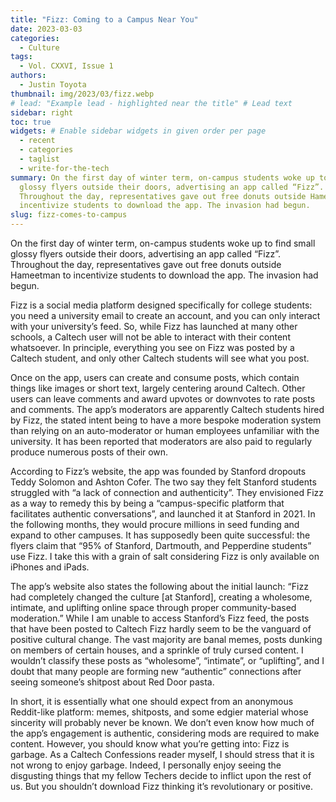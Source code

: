 ```yaml
---
title: "Fizz: Coming to a Campus Near You"
date: 2023-03-03
categories:
  - Culture
tags:
  - Vol. CXXVI, Issue 1
authors:
  - Justin Toyota
thumbnail: img/2023/03/fizz.webp
# lead: "Example lead - highlighted near the title" # Lead text
sidebar: right
toc: true
widgets: # Enable sidebar widgets in given order per page
  - recent
  - categories
  - taglist
  - write-for-the-tech
summary: On the first day of winter term, on-campus students woke up to find small
  glossy flyers outside their doors, advertising an app called “Fizz”.
  Throughout the day, representatives gave out free donuts outside Hameetman to
  incentivize students to download the app. The invasion had begun.
slug: fizz-comes-to-campus
---
```


On the first day of winter term, on-campus students woke up to find small glossy flyers outside their doors, advertising an app called “Fizz”. Throughout the day, representatives gave out free donuts outside Hameetman to incentivize students to download the app. The invasion had begun. 

Fizz is a social media platform designed specifically for college students: you need a university email to create an account, and you can only interact with your university’s feed. So, while Fizz has launched at many other schools, a Caltech user will not be able to interact with their content whatsoever. In principle, everything you see on Fizz was posted by a Caltech student, and only other Caltech students will see what you post. 

Once on the app, users can create and consume posts, which contain things like images or short text, largely centering around Caltech. Other users can leave comments and award upvotes or downvotes to rate posts and comments. The app’s moderators are apparently Caltech students hired by Fizz, the stated intent being to have a more bespoke moderation system than relying on an auto-moderator or human employees unfamiliar with the university. It has been reported that moderators are also paid to regularly produce numerous posts of their own. 

According to Fizz’s website, the app was founded by Stanford dropouts Teddy Solomon and Ashton Cofer. The two say they felt Stanford students struggled with “a lack of connection and authenticity”. They envisioned Fizz as a way to remedy this by being a “campus-specific platform that facilitates authentic conversations”, and launched it at Stanford in 2021. In the following months, they would procure millions in seed funding and expand to other campuses. It has supposedly been quite successful: the flyers claim that “95% of Stanford, Dartmouth, and Pepperdine students” use Fizz. I take this with a grain of salt considering Fizz is only available on iPhones and iPads. 

The app’s website also states the following about the initial launch: “Fizz had completely changed the culture [at Stanford], creating a wholesome, intimate, and uplifting online space through proper community-based moderation.” While I am unable to access Stanford’s Fizz feed, the posts that have been posted to Caltech Fizz hardly seem to be the vanguard of positive cultural change. The vast majority are banal memes, posts dunking on members of certain houses, and a sprinkle of truly cursed content. I wouldn’t classify these posts as “wholesome”, “intimate”, or “uplifting”, and I doubt that many people are forming new “authentic” connections after seeing someone’s shitpost about Red Door pasta. 

In short, it is essentially what one should expect from an anonymous Reddit-like platform: memes, shitposts, and some edgier material whose sincerity will probably never be known. We don’t even know how much of the app’s engagement is authentic, considering mods are required to make content. However, you should know what you’re getting into: Fizz is garbage. As a Caltech Confessions reader myself, I should stress that it is not wrong to enjoy garbage. Indeed, I personally enjoy seeing the disgusting things that my fellow Techers decide to inflict upon the rest of us. But you shouldn’t download Fizz thinking it’s revolutionary or positive. 
